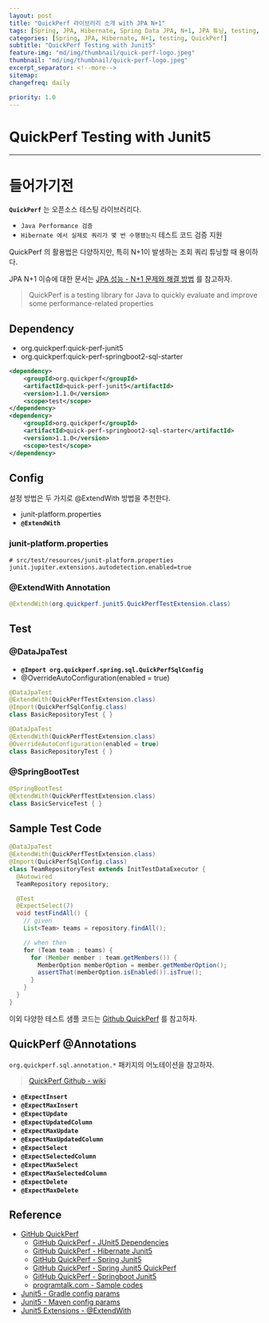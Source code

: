 ```yaml
---
layout: post
title: "QuickPerf 라이브러리 소개 with JPA N+1"
tags: [Spring, JPA, Hibernate, Spring Data JPA, N+1, JPA 튜닝, testing, QuickPerf]
categories: [Spring, JPA, Hibernate, N+1, testing, QuickPerf]
subtitle: "QuickPerf Testing with Junit5"
feature-img: "md/img/thumbnail/quick-perf-logo.jpeg"
thumbnail: "md/img/thumbnail/quick-perf-logo.jpeg"
excerpt_separator: <!--more-->
sitemap:
changefreq: daily

priority: 1.0
---
```


<!--more-->

# QuickPerf Testing with Junit5

---

# 들어가기전

**`QuickPerf`** 는 오픈소스 테스팅 라이브러리다.

- `Java Performance 검증`
- `Hibernate 에서 실제로 쿼리가 몇 번 수행됐는지` 테스트 코드 검증 지원

QuickPerf 의 활용법은 다양하지만, 특히 N+1이 발생하는 조회 쿼리 튜닝할 때 용이하다.

JPA N+1 이슈에 대한 문서는 [JPA 성능 - N+1 문제와 해결 방법](https://gmoon92.github.io/spring/jpa/hibernate/n+1/2021/01/12/jpa-n-plus-one.html) 를 참고하자.

> QuickPerf is a testing library for Java to quickly evaluate and improve some performance-related properties

## Dependency

- org.quickperf:quick-perf-junit5
- org.quickperf:quick-perf-springboot2-sql-starter

```xml
<dependency>
	<groupId>org.quickperf</groupId>
	<artifactId>quick-perf-junit5</artifactId>
	<version>1.1.0</version>
	<scope>test</scope>
</dependency>
<dependency>
	<groupId>org.quickperf</groupId>
	<artifactId>quick-perf-springboot2-sql-starter</artifactId>
	<version>1.1.0</version>
	<scope>test</scope>
</dependency>
```

## Config

설정 방법은 두 가지로 @ExtendWith 방법을 추천한다.

- junit-platform.properties
- **`@ExtendWith`**

###  junit-platform.properties

```text
# src/test/resources/junit-platform.properties
junit.jupiter.extensions.autodetection.enabled=true
```

### @ExtendWith Annotation

```java
@ExtendWith(org.quickperf.junit5.QuickPerfTestExtension.class)
```

## Test
### @DataJpaTest

- **`@Import org.quickperf.spring.sql.QuickPerfSqlConfig`**
- @OverrideAutoConfiguration(enabled = true)

```java
@DataJpaTest
@ExtendWith(QuickPerfTestExtension.class)
@Import(QuickPerfSqlConfig.class)
class BasicRepositoryTest { }

@DataJpaTest
@ExtendWith(QuickPerfTestExtension.class)
@OverrideAutoConfiguration(enabled = true)
class BasicRepositoryTest { }
```

### @SpringBootTest

```java
@SpringBootTest
@ExtendWith(QuickPerfTestExtension.class)
class BasicServiceTest { }
```

## Sample Test Code

```java
@DataJpaTest
@ExtendWith(QuickPerfTestExtension.class)
@Import(QuickPerfSqlConfig.class)
class TeamRepositoryTest extends InitTestDataExecutor {
  @Autowired
  TeamRepository repository;

  @Test
  @ExpectSelect(7)
  void testFindAll() {
    // given
    List<Team> teams = repository.findAll();

    // when then
    for (Team team : teams) {
      for (Member member : team.getMembers()) {
        MemberOption memberOption = member.getMemberOption();
        assertThat(memberOption.isEnabled()).isTrue();
      }
    }
  }
}
```

이외 다양한 테스트 샘플 코드는 [Github QuickPerf](https://github.com/quick-perf/quickperf-examples) 를 참고하자.

## QuickPerf @Annotations

`org.quickperf.sql.annotation.*` 패키지의 어노테이션을 참고하자.

> [QuickPerf Github - wiki](https://github-wiki-see.page/m/quick-perf/doc/wiki_index)

- **`@ExpectInsert`**
- **`@ExpectMaxInsert`**
- **`@ExpectUpdate`**
- **`@ExpectUpdatedColumn`**
- **`@ExpectMaxUpdate`**
- **`@ExpectMaxUpdatedColumn`**
- **`@ExpectSelect`**
- **`@ExpectSelectedColumn`**
- **`@ExpectMaxSelect`**
- **`@ExpectMaxSelectedColumn`**
- **`@ExpectDelete`**
- **`@ExpectMaxDelete`**

## Reference

- [GitHub QuickPerf](https://github.com/quick-perf/quickperf)
    - [GitHub QuickPerf - JUnit5 Dependencies](https://github.com/quick-perf/doc/wiki/JUnit-5#dependencies)
    - [GitHub QuickPerf - Hibernate Junit5](https://github.com/quick-perf/quickperf-examples/tree/master/hibernate-junit5)
    - [GitHub QuickPerf - Spring Junit5](https://github.com/quick-perf/doc/wiki/Spring#junit-5)
    - [GitHub QuickPerf - Spring Junit5 QuickPerf](https://github-wiki-see.page/m/quick-perf/doc/wiki/Spring#junit-5)
    - [GitHub QuickPerf - Springboot Junit5](https://github.com/quick-perf/quickperf-examples/tree/master/springboot-junit5)
    - [programtalk.com - Sample codes](https://programtalk.com/vs3/?source=java/quick-perf/quickperf/sql/sql-annotations/src/main/java/org/quickperf/sql/annotation/ExpectSelectedColumn.java)
- [Junit5 - Gradle config params](https://junit.org/junit5/docs/current/user-guide/#running-tests-build-gradle-config-params)
- [Junit5 - Maven config params](https://junit.org/junit5/docs/current/user-guide/#running-tests-build-maven-config-params)
- [Junit5 Extensions - @ExtendWith](https://junit.org/junit5/docs/current/user-guide/#extensions-registration-declarative)
